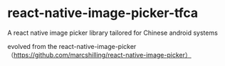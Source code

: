# react-native-image-picker-tfca
A react native image picker library tailored for Chinese android systems

evolved from the react-native-image-picker（https://github.com/marcshilling/react-native-image-picker）
